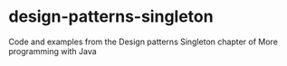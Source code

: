 # design-patterns-singleton
Code and examples from the Design patterns Singleton chapter of More programming with Java
